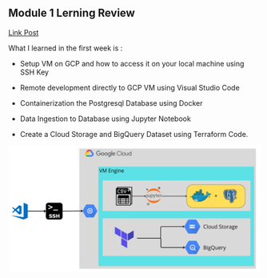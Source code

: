 ## Module 1 Lerning Review

[Link Post](https://www.linkedin.com/posts/jadug-destian_dataengineering-zoomcamp-gcp-activity-7157228306445070337-5EuJ?utm_source=share&utm_medium=member_desktop)

What I learned in the first week is :

- Setup VM on GCP and how to access it on your local machine using SSH Key

- Remote development directly to GCP VM using Visual Studio Code

- Containerization the Postgresql Database using Docker

- Data Ingestion to Database using Jupyter Notebook

- Create a Cloud Storage and BigQuery Dataset using Terraform Code.

![Architechture Look](./images/vm_engine.png "VM on GCP Compute Engine")


